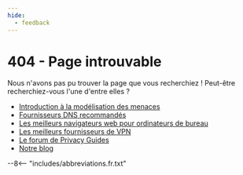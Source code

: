 ```yaml
---
hide:
  - feedback
---
```


# 404 - Page introuvable

Nous n'avons pas pu trouver la page que vous recherchiez ! Peut-être recherchiez-vous l'une d'entre elles ?

- [Introduction à la modélisation des menaces](basics/threat-modeling.md)
- [Fournisseurs DNS recommandés](dns.md)
- [Les meilleurs navigateurs web pour ordinateurs de bureau](desktop-browsers.md)
- [Les meilleurs fournisseurs de VPN](vpn.md)
- [Le forum de Privacy Guides](https://discuss.privacyguides.net)
- [Notre blog](https://blog.privacyguides.org)

--8<-- "includes/abbreviations.fr.txt"
